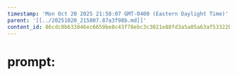 ```yaml
---
timestamp: 'Mon Oct 20 2025 21:58:07 GMT-0400 (Eastern Daylight Time)'
parent: '[[../20251020_215807.87a3f98b.md]]'
content_id: 86cdc0b633846ec6659be8c43f78ebc3c3021e88fd3a5a05a63af53322b59a94
---
```


# prompt:
